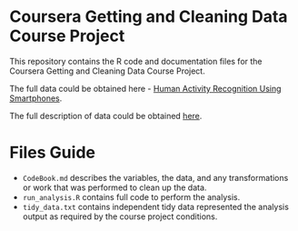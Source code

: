 
# Coursera Getting and Cleaning Data Course Project

This repository contains the R code and documentation files for the Coursera Getting and Cleaning Data Course Project.

The full data could be obtained here -  [Human Activity Recognition Using Smartphones](https://d396qusza40orc.cloudfront.net/getdata%2Fprojectfiles%2FUCI%20HAR%20Dataset.zip).

The full description of data could be obtained [here](http://archive.ics.uci.edu/ml/datasets/Human+Activity+Recognition+Using+Smartphones).

# Files Guide

- `CodeBook.md` describes the variables, the data, and any transformations or work that was performed to clean up the data.  
- `run_analysis.R` contains full code to perform the analysis.  
- `tidy_data.txt` contains independent tidy data represented the analysis output as required by the course project conditions.  
